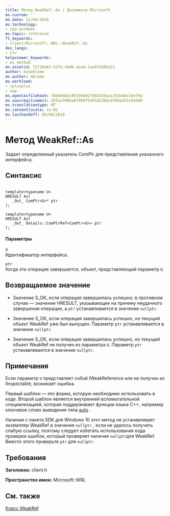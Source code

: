 ```yaml
---
title: Метод WeakRef::As | Документы Microsoft
ms.custom: ''
ms.date: 11/04/2016
ms.technology:
- cpp-windows
ms.topic: reference
f1_keywords:
- client/Microsoft::WRL::WeakRef::As
dev_langs:
- C++
helpviewer_keywords:
- As method
ms.assetid: 7173da62-b3fe-44d6-aea4-1aa97e69b221
author: mikeblome
ms.author: mblome
ms.workload:
- cplusplus
- uwp
ms.openlocfilehash: 70e694b4c86194402f48d335aac353e48c3de79a
ms.sourcegitcommit: d55ac596ba8f908f5d91d228dc070dad31cb8360
ms.translationtype: MT
ms.contentlocale: ru-RU
ms.lasthandoff: 05/08/2018
---
```

# <a name="weakrefas-method"></a>Метод WeakRef::As
Задает определенный указатель ComPtr для представления указанного интерфейса.  
  
## <a name="syntax"></a>Синтаксис  
  
```  
  
template<typename U>  
HRESULT As(  
   _Out_ ComPtr<U>* ptr  
);  
  
template<typename U>  
HRESULT As(  
   _Out_ Details::ComPtrRef<ComPtr<U>> ptr  
);  
```  
  
#### <a name="parameters"></a>Параметры  
 `U`  
 Идентификатор интерфейса.  
  
 `ptr`  
 Когда эта операция завершается, объект, представляющий параметр `U`.  
  
## <a name="return-value"></a>Возвращаемое значение  
  
-   Значение S_OK, если операция завершилась успешно; в противном случае — значение HRESULT, указывающее на причину неудачного завершения операции, а `ptr` устанавливается в значение `nullptr`.  
  
-   Значение S_ОК, если операция завершилась успешно, но текущий объект WeakRef уже был выпущен. Параметр `ptr` устанавливается в значение `nullptr`.  
  
-   Значение S_OK, если операция завершилась успешно, но текущий объект WeakRef не получен из параметра `U`. Параметр `ptr` устанавливается в значение `nullptr`.  
  
## <a name="remarks"></a>Примечания  
 Если параметр `U` представляет собой IWeakReference или не получен из IInspectable, возникает ошибка.  
  
 Первый шаблон — это форма, которую необходимо использовать в коде. Второй шаблон является внутренней вспомогательной специализацией, которая поддерживает функции языка C++, например ключевое слово выведения типа [auto](../cpp/auto-cpp.md) .  
  
 Начиная с пакета SDK для Windows 10 этот метод не устанавливает экземпляр WeakRef в значение `nullptr` , если не удалось получить слабую ссылку, поэтому следует избегать использования кода проверки ошибок, который проверяет наличие `nullptr`для WeakRef. Вместо этого проверьте `ptr` для `nullptr`.  
  
## <a name="requirements"></a>Требования  
 **Заголовок:** client.h  
  
 **Пространство имен:** Microsoft::WRL  
  
## <a name="see-also"></a>См. также  
 [Класс WeakRef](../windows/weakref-class.md)